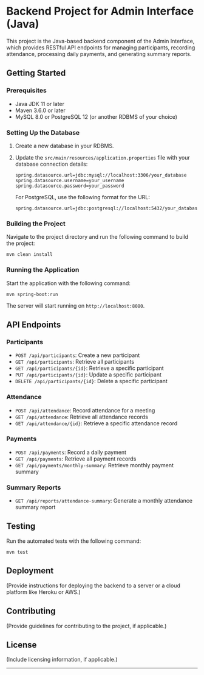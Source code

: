 # Backend Project for Admin Interface (Java)

This project is the Java-based backend component of the Admin Interface, which provides RESTful API endpoints for managing participants, recording attendance, processing daily payments, and generating summary reports.

## Getting Started

### Prerequisites

- Java JDK 11 or later
- Maven 3.6.0 or later
- MySQL 8.0 or PostgreSQL 12 (or another RDBMS of your choice)

### Setting Up the Database

1. Create a new database in your RDBMS.
2. Update the `src/main/resources/application.properties` file with your database connection details:

   ```
   spring.datasource.url=jdbc:mysql://localhost:3306/your_database
   spring.datasource.username=your_username
   spring.datasource.password=your_password
   ```

   For PostgreSQL, use the following format for the URL:

   ```
   spring.datasource.url=jdbc:postgresql://localhost:5432/your_database
   ```

### Building the Project

Navigate to the project directory and run the following command to build the project:

```
mvn clean install
```

### Running the Application

Start the application with the following command:

```
mvn spring-boot:run
```

The server will start running on `http://localhost:8080`.

## API Endpoints

### Participants

- `POST /api/participants`: Create a new participant
- `GET /api/participants`: Retrieve all participants
- `GET /api/participants/{id}`: Retrieve a specific participant
- `PUT /api/participants/{id}`: Update a specific participant
- `DELETE /api/participants/{id}`: Delete a specific participant

### Attendance

- `POST /api/attendance`: Record attendance for a meeting
- `GET /api/attendance`: Retrieve all attendance records
- `GET /api/attendance/{id}`: Retrieve a specific attendance record

### Payments

- `POST /api/payments`: Record a daily payment
- `GET /api/payments`: Retrieve all payment records
- `GET /api/payments/monthly-summary`: Retrieve monthly payment summary

### Summary Reports

- `GET /api/reports/attendance-summary`: Generate a monthly attendance summary report

## Testing

Run the automated tests with the following command:

```
mvn test
```

## Deployment

(Provide instructions for deploying the backend to a server or a cloud platform like Heroku or AWS.)

## Contributing

(Provide guidelines for contributing to the project, if applicable.)

## License

(Include licensing information, if applicable.)

---
